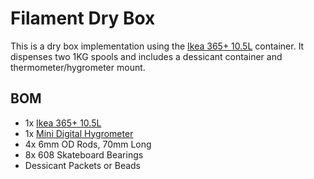 # Filament Dry Box

This is a dry box implementation using the [Ikea 365+ 10.5L] container. It
dispenses two 1KG spools and includes a dessicant container and
thermometer/hygrometer mount.

## BOM
- 1x [Ikea 365+ 10.5L]
- 1x [Mini Digital Hygrometer]
- 4x 6mm OD Rods, 70mm Long
- 8x 608 Skateboard Bearings
- Dessicant Packets or Beads 


[Ikea 365+ 10.5L]: https://www.ikea.com/us/en/p/ikea-365-food-container-with-lid-rectangular-plastic-s79276760/
[Mini Digital Hygrometer]: https://www.amazon.com/gp/product/B07GNMKYCZ?tag=thingiverse09-20
